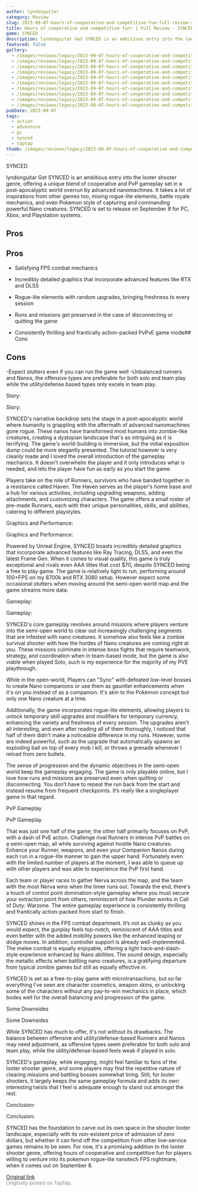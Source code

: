 ```yaml
---
author: lyndonguitar
category: Review
slug: 2023-09-07-hours-of-cooperative-and-competitive-fun-full-review-synced
title: Hours of cooperative and competitive fun! | Full Review - SYNCED
game: SYNCED
description: lyndonguitar Get SYNCED is an ambitious entry into the looter shooter genre, offering a unique blend of cooperative and PvP gameplay set in a post-apocalyptic world overrun by advanced nanomachines. It takes a lot of inspirations from other genres too, mixing rogue-lite elements, battle royale mechanics, and even Pokemon style of capturing and commanding powerful Nano creatures. SYNCED is set to release on September 8 for PC, Xbox, and Playstation systems.
featured: false
gallery:
  - /images/reviews/legacy/2023-09-07-hours-of-cooperative-and-competitive-fun--full-review---synced-0.avif
  - /images/reviews/legacy/2023-09-07-hours-of-cooperative-and-competitive-fun--full-review---synced-1.avif
  - /images/reviews/legacy/2023-09-07-hours-of-cooperative-and-competitive-fun--full-review---synced-2.avif
  - /images/reviews/legacy/2023-09-07-hours-of-cooperative-and-competitive-fun--full-review---synced-3.avif
  - /images/reviews/legacy/2023-09-07-hours-of-cooperative-and-competitive-fun--full-review---synced-4.avif
  - /images/reviews/legacy/2023-09-07-hours-of-cooperative-and-competitive-fun--full-review---synced-5.avif
  - /images/reviews/legacy/2023-09-07-hours-of-cooperative-and-competitive-fun--full-review---synced-6.avif
  - /images/reviews/legacy/2023-09-07-hours-of-cooperative-and-competitive-fun--full-review---synced-7.avif
  - /images/reviews/legacy/2023-09-07-hours-of-cooperative-and-competitive-fun--full-review---synced-8.avif
  - /images/reviews/legacy/2023-09-07-hours-of-cooperative-and-competitive-fun--full-review---synced-9.avif
pubDate: 2023-09-07
tags:
  - action
  - adventure
  - pc
  - synced
  - taptap
thumb: /images/reviews/legacy/2023-09-07-hours-of-cooperative-and-competitive-fun--full-review---synced-0.avif
---
```


SYNCED

lyndonguitar
Get
SYNCED is an ambitious entry into the looter shooter genre, offering a unique blend of cooperative and PvP gameplay set in a post-apocalyptic world overrun by advanced nanomachines. It takes a lot of inspirations from other genres too, mixing rogue-lite elements, battle royale mechanics, and even Pokemon style of capturing and commanding powerful Nano creatures. SYNCED is set to release on September 8 for PC, Xbox, and Playstation systems.




## Pros





## Pros



- Satisfying FPS combat mechanics

- Incredibly detailed graphics that incorporate advanced features like RTX and DLSS

- Rogue-lite elements with random upgrades, bringing freshness to every session

- Runs and missions get preserved in the case of disconnecting or quitting the game

- Consistently thrilling and frantically action-packed PvPvE game mode## Cons
## Cons


-Expect stutters even if you can run the game well
-Unbalanced runners and Nanos, the offensive types are preferable for both solo and team play while the utility/defense based types only excels in team play.

Story:

Story:

SYNCED's narrative backdrop sets the stage in a post-apocalyptic world where humanity is grappling with the aftermath of advanced nanomachines gone rogue. These nanos have transformed most humans into zombie-like creatures, creating a dystopian landscape that's as intriguing as it is terrifying. The game's world-building is immersive, but the initial exposition dump could be more elegantly presented. The tutorial however is very cleanly made and I loved the overall introduction of the gameplay mechanics. It doesn’t overwhelm the player and it only introduces what is needed, and lets the player have fun as early as you start the game.

Players take on the role of Runners, survivors who have banded together in a resistance called Haven. The Haven serves as the player's home base and a hub for various activities, including upgrading weapons, adding attachments, and customizing characters. The game offers a small roster of pre-made Runners, each with their unique personalities, skills, and abilities, catering to different playstyles.

Graphics and Performance:

Graphics and Performance:

Powered by Unreal Engine, SYNCED boasts incredibly detailed graphics that incorporate advanced features like Ray Tracing, DLSS, and even the latest Frame Gen. When it comes to visual quality, this game is truly exceptional and rivals even AAA titles that cost $70, despite SYNCED being a free to play game. The game is relatively light to run, performing around 100+FPS on my 8700k and RTX 3080 setup. However expect some occasional stutters when moving around the semi-open world map and the game streams more data.

Gameplay:

Gameplay:

SYNCED's core gameplay revolves around missions where players venture into the semi-open world to clear out increasingly challenging segments that are infested with nano creatures. It somehow also feels like a zombie survival shooter with how the hordes of Nano creatures are coming right at you. These missions culminate in intense boss fights that require teamwork, strategy, and coordination when in team-based mode, but the game is also viable when played Solo, such is my experience for the majority of my PVE playthrough.

While in the open-world, Players can "Sync" with defeated low-level bosses to create Nano companions or use them as gauntlet enhancements when it's on you instead of as a companion. It's akin to the Pokémon concept but only one Nano creature at a time.

Additionally, the game incorporates rogue-lite elements, allowing players to unlock temporary skill upgrades and modifiers for temporary currency, enhancing the variety and freshness of every session. The upgrades aren't all interesting, and even after reading all of them thoroughly, I noticed that half of them didn't make a noticeable difference in my runs. However, some are indeed powerful, such as the upgrade that automatically spawns an exploding ball on top of every mob I kill, or throws a grenade whenever I reload from zero bullets.

The sense of progression and the dynamic objectives in the semi-open world keep the gameplay engaging. The game is only playable online, but I love how runs and missions are preserved even when quitting or disconnecting. You don’t have to repeat the run back from the start and instead resume from frequent checkpoints. It’s really like a singleplayer game in that regard.

PvP Gameplay

PvP Gameplay

That was just one half of the game; the other half primarily focuses on PvP, with a dash of PvE action. Challenge rival Runners in intense PvP battles on a semi-open map, all while surviving against hostile Nano creatures. Enhance your Runner, weapons, and even your Companion Nanos during each run in a rogue-lite manner to gain the upper hand. Fortunately even with the limited number of players at the moment, I was able to queue up with other players and was able to experience the PvP first hand.

Each team or player races to gather Nerva across the map, and the team with the most Nerva wins when the timer runs out. Towards the end, there's a touch of control point domination-style gameplay where you must secure your extraction point from others, reminiscent of how Plunder works in Call of Duty: Warzone. The entire gameplay experience is consistently thrilling and frantically action-packed from start to finish.

SYNCED shines in the FPS combat department. It’s not as clunky as you would expect, the gunplay feels top-notch, reminiscent of AAA titles and even better with the added mobility powers like the enhanced leaping or dodge moves. In addition, controller support is already well-implemented. The melee combat is equally enjoyable, offering a light hack-and-slash-style experience enhanced by Nano abilities. The sound design, especially the metallic effects when battling nano creatures, is a gratifying departure from typical zombie games but still as equally effective in.

SYNCED is set as a free-to-play game with microtransactions, but so far everything I’ve seen are character cosmetics, weapon skins,  or unlocking some of the characters without any pay-to-win mechanics in place, which bodes well for the overall balancing and progression of the game.

Some Downsides

Some Downsides

While SYNCED has much to offer, it's not without its drawbacks. The balance between offensive and utility/defense-based Runners and Nanos may need adjustment, as offensive types seem preferable for both solo and team play, while the utility/defense-based feels weak if played in solo.

SYNCED's gameplay, while engaging, might feel familiar to fans of the looter shooter genre, and some players may find the repetitive nature of clearing missions and battling bosses somewhat tiring. Still, for looter shooters, it largely keeps the same gameplay formula and adds its own interesting twists that I feel is adequate enough to stand out amongst the rest.

Conclusion:

Conclusion:

SYNCED has the foundation to carve out its own space in the shooter looter landscape, especially with its non-existent price of admission of zero dollars, but whether it can fend off the competition from other live-service games remains to be seen. For now, it's a promising addition to the looter shooter genre, offering hours of cooperative and competitive fun for players willing to venture into its pokemon rogue-lite nanotech FPS nightmare, when it comes out on September 8.

[Original link](https://www.taptap.io/post/6252507)<br><span style="font-size: 0.95em; color: #888;">Originally posted on TapTap.</span>